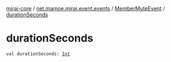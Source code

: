 [mirai-core](../../index.md) / [net.mamoe.mirai.event.events](../index.md) / [MemberMuteEvent](index.md) / [durationSeconds](./duration-seconds.md)

# durationSeconds

`val durationSeconds: `[`Int`](https://kotlinlang.org/api/latest/jvm/stdlib/kotlin/-int/index.html)